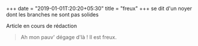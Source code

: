 +++
date = "2019-01-01T:20:20+05:30"
title = "freux"
+++
se dit d'un noyer dont les branches ne sont pas solides
<!--more-->
Article en cours de rédaction

> Ah mon pauv' dégage d'là ! Il est freux.

